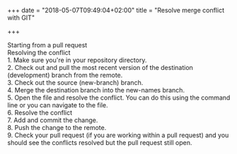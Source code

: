 +++
date = "2018-05-07T09:49:04+02:00"
title = "Resolve merge conflict with GIT"

+++
<!--more-->

Starting from a pull request  
Resolving the conflict  
1\. Make sure you're in your repository directory.  
2\. Check out and pull the most recent version of the destination (development) branch from the remote.  
3\. Check out the source (new-branch) branch.  
4\. Merge the destination branch into the new-names branch.  
5\. Open the file and resolve the conflict. You can do this using the command line or you can navigate to the file.   
6\. Resolve the conflict  
7\. Add and commit the change.  
8\. Push the change to the remote.  
9\. Check your pull request (if you are working within a pull request) and you should see the conflicts resolved but the pull request still open.